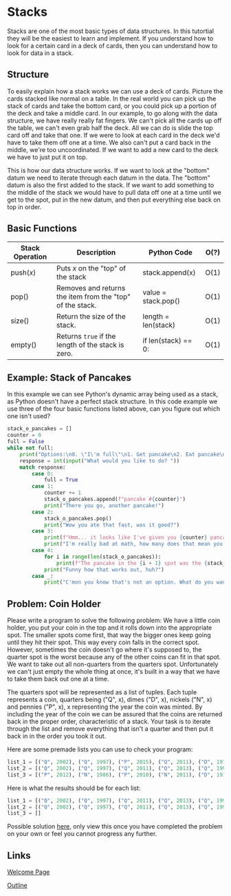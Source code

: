 # Stacks
Stacks are one of the most basic types of data structures. In this tutortial they will be the easiest to learn and implement. If you understand how to look for a certain card in a deck of cards, then you can understand how to look for data in a stack.

## Structure
To easily explain how a stack works we can use a deck of cards. Picture the cards stacked like normal on a table. In the real world you can pick up the stack of cards and take the bottom card, or you could pick up a portion of the deck and take a middle card. In our example, to go along with the data structure, we have really really fat fingers. We can't pick all the cards up off the table, we can't even grab half the deck. All we can do is slide the top card off and take that one. If we were to look at each card in the deck we'd have to take them off one at a time. We also can't put a card back in the middle, we're too uncoordinated. If we want to add a new card to the deck we have to just put it on top.

This is how our data structure works. If we want to look at the "bottom" datum we need to iterate through each datum in the data. The "bottom" datum is also the first added to the stack. If we want to add something to the middle of the stack we would have to pull data off one at a time until we get to the spot, put in the new datum, and then put everything else back on top in order.

## Basic Functions
| Stack Operation | Description | Python Code | O(?) |
| --- | --- | --- | --- |
| push(_x_) | Puts _x_ on the "top" of the stack | stack.append(x)| O(1) |
| pop() | Removes and returns the item from the "top" of the stack. | value = stack.pop() | O(1) |
| size() | Return the size of the stack. | length = len(stack) | O(1) |
| empty() | Returns ```true``` if the length of the stack is zero. | if len(stack) == 0: | O(1) |


## Example: Stack of Pancakes
In this example we can see Python's dynamic array being used as a stack, as Python doesn't have a perfect stack structure. In this code example we use three of the four basic functions listed above, can you figure out which one isn't used?
```python
stack_o_pancakes = []
counter = 0
full = False
while not full:
    print("Options:\n0. \"I\'m full\"\n1. Get pancake\n2. Eat pancake\n3. Count # of pancakes\n4. Stack details")
    response = int(input("What would you like to do? "))
    match response:
        case 0:
            full = True
        case 1:
            counter += 1
            stack_o_pancakes.append(f"pancake #{counter}")
            print("There you go, another pancake!")
        case 2:
            stack_o_pancakes.pop()
            print("Wow you ate that fast, was it good?")
        case 3:
            print(f"Hmm... it looks like I've given you {counter} pancakes and you have {len(stack_o_pancakes)} on your plate.")
            print("I'm really bad at math, how many does that mean you've eaten?")
        case 4:
            for i in range(len(stack_o_pancakes)):
                print(f"The pancake in the {i + 1} spot was the {stack_o_pancakes[i][-1]} pancake made.")
            print("Funny how that works out, huh?")
        case _:
            print("C'mon you know that's not an option. What do you want to do?")
```

## Problem: Coin Holder
Please write a program to solve the following problem:
We have a little coin holder, you put your coin in the top and it rolls down into the appropriate spot. The smaller spots come first, that way the bigger ones keep going until they hit their spot. This way every coin falls in the correct spot. However, sometimes the coin doesn't go where it's supposed to, the quarter spot is the worst because any of the other coins can fit in that spot. We want to take out all non-quarters from the quarters spot. Unfortunately we can't just empty the whole thing at once, it's built in a way that we have to take them back out one at a time.

The quarters spot will be represented as a list of tuples. Each tuple represents a coin, quarters being ("Q", x), dimes ("D", x), nickels ("N", x) and pennies ("P", x), x representing the year the coin was minted. By including the year of the coin we can be assured that the coins are returned back in the proper order, characteristic of a stack. Your task is to iterate through the list and remove everything that isn't a quarter and then put it back in in the order you took it out.

Here are some premade lists you can use to check your program:
```python
list_1 = [("Q", 2002), ("Q", 1997), ("P", 2015), ("Q", 2011), ("D", 1971), ("D", 2020), ("Q", 2013), ("Q", 1999), ("P", 2001)]
list_2 = [("Q", 2002), ("Q", 1997), ("Q", 2011), ("Q", 2013), ("Q", 1999)]
list_3 = [("P", 2012), ("N", 1986), ("P", 2010), ("N", 2011), ("D", 1919), ("D", 2022), ("P", 2009), ("N", 1980), ("P", 2011)]
```

Here is what the results should be for each list:
```python
list_1 = [("Q", 2002), ("Q", 1997), ("Q", 2011), ("Q", 2013), ("Q", 1999)]
list_2 = [("Q", 2002), ("Q", 1997), ("Q", 2011), ("Q", 2013), ("Q", 1999)]
list_3 = []
````

Possible solution [here](stacks_problem_solution.py), only view this once you have completed the problem on your own or feel you cannot progress any further.

## Links
[Welcome Page](0-welcome.md)

[Outline](outline.md)
